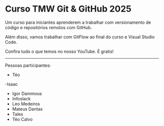 # Curso TMW Git & GitHub 2025

Um curso para iniciantes aprenderem a trabalhar com versionamento de código e repositórios remotos com GitHub.

Além disso, vamos trabalhar com GitFlow ao final do curso e Visual Studio Code.

Confira tudo o que temos no nosso YouTube. É gratis!

----

Pessoas participantes:

- Téo

-Isaac
- Igor Dammous
- Infoslack
- Leo Medeiros
- Mateus Dantas
- Tales
- Téo Calvo
